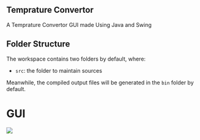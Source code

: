 ## Temprature Convertor

A Temprature Convertor GUI made Using Java and Swing

## Folder Structure

The workspace contains two folders by default, where:

- `src`: the folder to maintain sources

Meanwhile, the compiled output files will be generated in the `bin` folder by default.

# GUI

<img src="https://github.com/zaidmukaddam/Temprature-Convertor/tree/main/gui.jpeg">